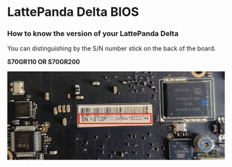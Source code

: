 # LattePanda Delta BIOS

### How to know the version of your LattePanda Delta

You can distinguishing by the S/N number stick on the back of the board.

**S70GR110  OR  S70GR200**

![Delta stick.png](https://github.com/LattePandaTeam/Docs/blob/main/docs/assets/images/Delta_BIOS_Tutorial/Delta-version.webp)


